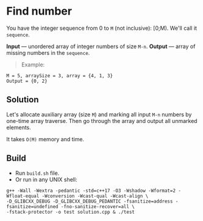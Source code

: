 # **Find number**

You have the integer sequence from 0 to `M` (not inclusive): [0;M). We'll call it `sequence`.

**Input** — unordered array of integer numbers of size `M-n`.
**Output** — array of missing numbers in the `sequence`.
> Example:
```
M = 5, arraySize = 3, array = {4, 1, 3}
Output = {0, 2}
```
## **Solution**
Let's allocate auxiliary array (size `M`) and marking all input `M-n` numbers by one-time array traverse. Then go through the array and output all unmarked elements.

It takes `O(M)` memory and time.

## **Build**

 - Run `build.sh` file.
 - Or run in any UNIX shell:
```
g++ -Wall -Wextra -pedantic -std=c++17 -O3 -Wshadow -Wformat=2 -Wfloat-equal -Wconversion -Wcast-qual -Wcast-align \
-D_GLIBCXX_DEBUG -D_GLIBCXX_DEBUG_PEDANTIC -fsanitize=address -fsanitize=undefined -fno-sanitize-recover=all \
-fstack-protector -o test solution.cpp & ./test
```